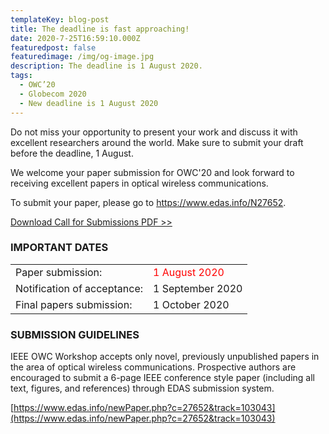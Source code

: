 ```yaml
---
templateKey: blog-post
title: The deadline is fast approaching!
date: 2020-7-25T16:59:10.000Z
featuredpost: false
featuredimage: /img/og-image.jpg
description: The deadline is 1 August 2020.
tags:
  - OWC’20
  - Globecom 2020
  - New deadline is 1 August 2020
---
```

Do not miss your opportunity to present your work and discuss it with excellent researchers around the world.
Make sure to submit your draft before the deadline, 1 August.

We welcome your paper submission for OWC'20 and look forward to receiving excellent papers in optical wireless communications.

To submit your paper, please go to https://www.edas.info/N27652. 

[Download Call for Submissions PDF >>](/img/GC2020_CALL_FOR_WORKSHOP_PAPERS_WS-04_OWC2020_20200715.pdf)

### IMPORTANT DATES

|  |  |
|------|-------|
|Paper submission: | <span style="color: red; ">1 August 2020</span> |
|Notification of acceptance: | 1 September 2020|
|Final papers submission: |    1 October 2020 |



### SUBMISSION GUIDELINES

IEEE OWC Workshop accepts only novel, previously unpublished papers in the area of optical wireless communications. Prospective authors are encouraged to submit a 6-page IEEE conference style paper (including all text, figures, and references) through EDAS submission system.

[https://www.edas.info/newPaper.php?c=27652&track=103043](https://www.edas.info/newPaper.php?c=27652&track=103043)


